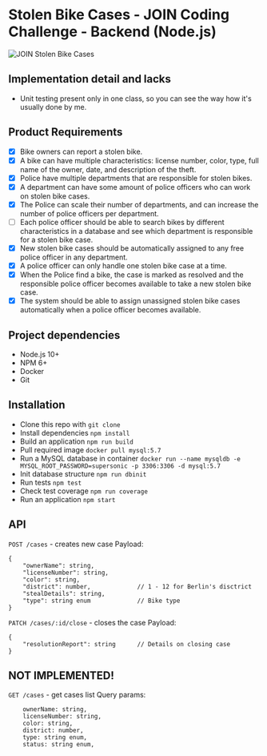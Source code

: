 # Stolen Bike Cases - JOIN Coding Challenge - Backend (Node.js)
![JOIN Stolen Bike Cases](https://github.com/join-com/coding-challenge-backend-nodejs/raw/master/illustration.png)

## Implementation detail and lacks
- Unit testing present only in one class, so you can see the way how it's usually done by me.

## Product Requirements
- [x] Bike owners can report a stolen bike.
- [x] A bike can have multiple characteristics: license number, color, type, full name of the owner, date, and description of the theft.
- [x] Police have multiple departments that are responsible for stolen bikes. 
- [x] A department can have some amount of police officers who can work on stolen bike cases.
- [x] The Police can scale their number of departments, and can increase the number of police officers per department.
- [ ] Each police officer should be able to search bikes by different characteristics in a database and see which department is responsible for a stolen bike case.
- [x] New stolen bike cases should be automatically assigned to any free police officer in any department.  
- [x] A police officer can only handle one stolen bike case at a time. 
- [x] When the Police find a bike, the case is marked as resolved and the responsible police officer becomes available to take a new stolen bike case. 
- [x] The system should be able to assign unassigned stolen bike cases automatically when a police officer becomes available.

## Project dependencies
- Node.js 10+
- NPM 6+
- Docker
- Git

## Installation
- Clone this repo with `git clone`
- Install dependencies `npm install`
- Build an application `npm run build`
- Pull required image `docker pull mysql:5.7`
- Run a MySQL database in container `docker run --name mysqldb -e MYSQL_ROOT_PASSWORD=supersonic -p 3306:3306 -d mysql:5.7`
- Init database structure `npm run dbinit`
- Run tests `npm test`
- Check test coverage `npm run coverage`
- Run an application `npm start`

## API
`POST /cases` - creates new case
Payload:
```
{
    "ownerName": string,
    "licenseNumber": string,
    "color": string,
    "district": number,             // 1 - 12 for Berlin's disctrict
    "stealDetails": string,     
    "type": string enum             // Bike type
}
```

`PATCH /cases/:id/close` - closes the case
Payload:
```
{
    "resolutionReport": string      // Details on closing case
}
```

## NOT IMPLEMENTED!

`GET /cases` - get cases list
Query params:
```
    ownerName: string,
    licenseNumber: string,
    color: string,
    district: number,
    type: string enum,
    status: string enum,
```